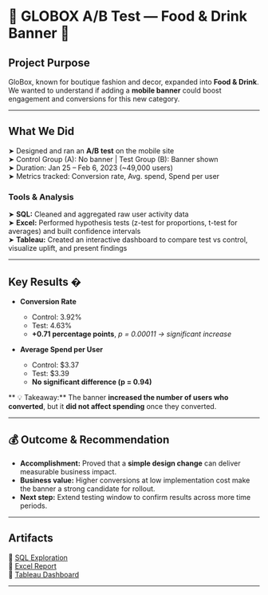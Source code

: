 

# 🚀 GLOBOX A/B Test — Food & Drink Banner 🚀

## Project Purpose  
GloBox, known for boutique fashion and decor, expanded into **Food & Drink**.  
We wanted to understand if adding a **mobile banner** could boost engagement and conversions for this new category.

---
## What We Did  
➤ Designed and ran an **A/B test** on the mobile site  
➤ Control Group (A): No banner | Test Group (B): Banner shown  
➤ Duration: Jan 25 – Feb 6, 2023 (~49,000 users)  
➤ Metrics tracked: Conversion rate, Avg. spend, Spend per user  

### Tools & Analysis  
➤ **SQL:** Cleaned and aggregated raw user activity data  
➤ **Excel:** Performed hypothesis tests (z-test for proportions, t-test for averages) and built confidence intervals  
➤ **Tableau:** Created an interactive dashboard to compare test vs control, visualize uplift, and present findings  

---

## Key Results �
- **Conversion Rate**  
  - Control: 3.92%  
  - Test: 4.63%  
  - **+0.71 percentage points**, *p = 0.00011 → significant increase*  

- **Average Spend per User**  
  - Control: $3.37  
  - Test: $3.39  
  - **No significant difference (p = 0.94)**  

** 💡 Takeaway:** The banner **increased the number of users who converted**, but it **did not affect spending** once they converted.

---

## 💰 Outcome & Recommendation  
- **Accomplishment:** Proved that a **simple design change** can deliver measurable business impact.  
- **Business value:** Higher conversions at low implementation cost make the banner a strong candidate for rollout.  
- **Next step:** Extend testing window to confirm results across more time periods.

---

## Artifacts  
📑 [SQL Exploration](https://github.com/bagdatsarikas/GLOBOX-A-B-TEST/blob/main/globox.sql)  
📑 [Excel Report](https://docs.google.com/spreadsheets/d/1e8rXeXXp22JJjLDBI9JC16uBNbAl4iaupVPovfFesZs/edit?usp=sharing)  
📑 [Tableau Dashboard](https://public.tableau.com/app/profile/bagdat.sarikas/viz/globax-abtesting/Dashboard3)


---

